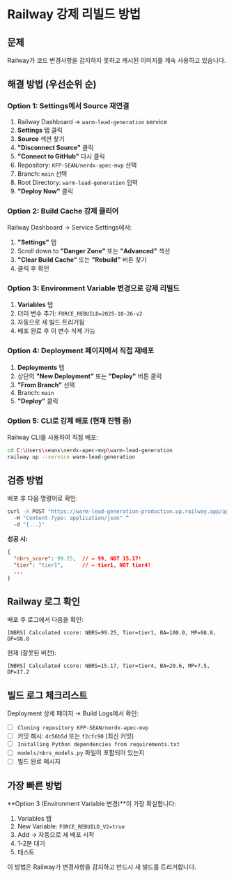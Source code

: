 # Railway 강제 리빌드 방법

## 문제
Railway가 코드 변경사항을 감지하지 못하고 캐시된 이미지를 계속 사용하고 있습니다.

## 해결 방법 (우선순위 순)

### Option 1: Settings에서 Source 재연결

1. Railway Dashboard → `warm-lead-generation` service
2. **Settings** 탭 클릭
3. **Source** 섹션 찾기
4. **"Disconnect Source"** 클릭
5. **"Connect to GitHub"** 다시 클릭
6. Repository: `KFP-SEAN/nerdx-apec-mvp` 선택
7. Branch: `main` 선택
8. Root Directory: `warm-lead-generation` 입력
9. **"Deploy Now"** 클릭

### Option 2: Build Cache 강제 클리어

Railway Dashboard → Service Settings에서:

1. **"Settings"** 탭
2. Scroll down to **"Danger Zone"** 또는 **"Advanced"** 섹션
3. **"Clear Build Cache"** 또는 **"Rebuild"** 버튼 찾기
4. 클릭 후 확인

### Option 3: Environment Variable 변경으로 강제 리빌드

1. **Variables** 탭
2. 더미 변수 추가: `FORCE_REBUILD=2025-10-26-v2`
3. 자동으로 새 빌드 트리거됨
4. 배포 완료 후 이 변수 삭제 가능

### Option 4: Deployment 페이지에서 직접 재배포

1. **Deployments** 탭
2. 상단의 **"New Deployment"** 또는 **"Deploy"** 버튼 클릭
3. **"From Branch"** 선택
4. Branch: `main`
5. **"Deploy"** 클릭

### Option 5: CLI로 강제 배포 (현재 진행 중)

Railway CLI를 사용하여 직접 배포:
```bash
cd C:\Users\seans\nerdx-apec-mvp\warm-lead-generation
railway up --service warm-lead-generation
```

## 검증 방법

배포 후 다음 명령어로 확인:

```bash
curl -X POST "https://warm-lead-generation-production.up.railway.app/api/v1/lead-scoring/calculate" ^
  -H "Content-Type: application/json" ^
  -d "{...}"
```

**성공 시:**
```json
{
  "nbrs_score": 99.25,  // ← 99, NOT 15.17!
  "tier": "tier1",      // ← tier1, NOT tier4!
  ...
}
```

## Railway 로그 확인

배포 후 로그에서 다음을 확인:
```
[NBRS] Calculated score: NBRS=99.25, Tier=tier1, BA=100.0, MP=98.8, DP=98.8
```

현재 (잘못된 버전):
```
[NBRS] Calculated score: NBRS=15.17, Tier=tier4, BA=20.6, MP=7.5, DP=17.2
```

## 빌드 로그 체크리스트

Deployment 상세 페이지 → Build Logs에서 확인:

- [ ] `Cloning repository KFP-SEAN/nerdx-apec-mvp`
- [ ] 커밋 해시: `dc56b5d` 또는 `f2cfc90` (최신 커밋)
- [ ] `Installing Python dependencies from requirements.txt`
- [ ] `models/nbrs_models.py` 파일이 포함되어 있는지
- [ ] 빌드 완료 메시지

## 가장 빠른 방법

**Option 3 (Environment Variable 변경)**이 가장 확실합니다:

1. Variables 탭
2. New Variable: `FORCE_REBUILD_V2=true`
3. Add → 자동으로 새 배포 시작
4. 1-2분 대기
5. 테스트

이 방법은 Railway가 변경사항을 감지하고 반드시 새 빌드를 트리거합니다.
